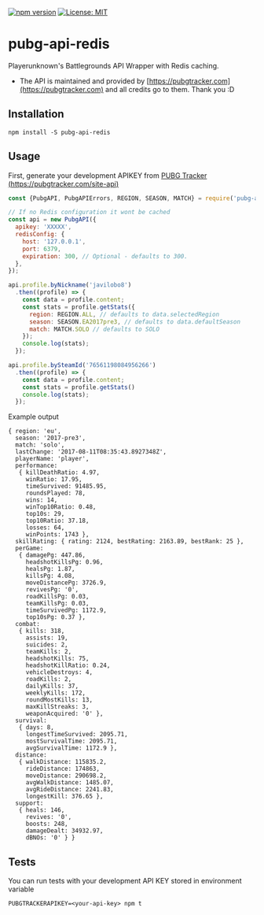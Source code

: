 [![npm version](https://badge.fury.io/js/pubg-api-redis.svg)](https://badge.fury.io/js/pubg-api-redis)
[![License: MIT](https://img.shields.io/badge/License-MIT-yellow.svg)](https://opensource.org/licenses/MIT)

# pubg-api-redis

Playerunknown's Battlegrounds API Wrapper with Redis caching.

* The API is maintained and provided by [https://pubgtracker.com](https://pubgtracker.com) and all credits go to them. Thank you :D

## Installation

```
npm install -S pubg-api-redis
```

## Usage

First, generate your development APIKEY from [PUBG Tracker (https://pubgtracker.com/site-api)](https://pubgtracker.com/site-api)

```javascript
const {PubgAPI, PubgAPIErrors, REGION, SEASON, MATCH} = require('pubg-api-redis');

// If no Redis configuration it wont be cached
const api = new PubgAPI({
  apikey: 'XXXXX',
  redisConfig: {
    host: '127.0.0.1',
    port: 6379,
    expiration: 300, // Optional - defaults to 300.
  },
});

api.profile.byNickname('javilobo8')
  .then((profile) => {
    const data = profile.content;
    const stats = profile.getStats({
      region: REGION.ALL, // defaults to data.selectedRegion
      season: SEASON.EA2017pre3, // defaults to data.defaultSeason
      match: MATCH.SOLO // defaults to SOLO
    });
    console.log(stats);
  });

api.profile.bySteamId('76561198084956266')
  .then((profile) => {
    const data = profile.content;
    const stats = profile.getStats()
    console.log(stats);
  });

```

Example output
```
{ region: 'eu',
  season: '2017-pre3',
  match: 'solo',
  lastChange: '2017-08-11T08:35:43.8927348Z',
  playerName: 'player',
  performance:
   { killDeathRatio: 4.97,
     winRatio: 17.95,
     timeSurvived: 91485.95,
     roundsPlayed: 78,
     wins: 14,
     winTop10Ratio: 0.48,
     top10s: 29,
     top10Ratio: 37.18,
     losses: 64,
     winPoints: 1743 },
  skillRating: { rating: 2124, bestRating: 2163.89, bestRank: 25 },
  perGame:
   { damagePg: 447.86,
     headshotKillsPg: 0.96,
     healsPg: 1.87,
     killsPg: 4.08,
     moveDistancePg: 3726.9,
     revivesPg: '0',
     roadKillsPg: 0.03,
     teamKillsPg: 0.03,
     timeSurvivedPg: 1172.9,
     top10sPg: 0.37 },
  combat:
   { kills: 318,
     assists: 19,
     suicides: 2,
     teamKills: 2,
     headshotKills: 75,
     headshotKillRatio: 0.24,
     vehicleDestroys: 4,
     roadKills: 2,
     dailyKills: 37,
     weeklyKills: 172,
     roundMostKills: 13,
     maxKillStreaks: 3,
     weaponAcquired: '0' },
  survival:
   { days: 8,
     longestTimeSurvived: 2095.71,
     mostSurvivalTime: 2095.71,
     avgSurvivalTime: 1172.9 },
  distance:
   { walkDistance: 115835.2,
     rideDistance: 174863,
     moveDistance: 290698.2,
     avgWalkDistance: 1485.07,
     avgRideDistance: 2241.83,
     longestKill: 376.65 },
  support:
   { heals: 146,
     revives: '0',
     boosts: 248,
     damageDealt: 34932.97,
     dBNOs: '0' } }
```

## Tests

You can run tests with your development API KEY stored in environment variable
```
PUBGTRACKERAPIKEY=<your-api-key> npm t
```
